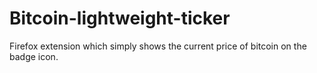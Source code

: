 # Bitcoin-lightweight-ticker
Firefox extension which simply shows the current price of bitcoin on the badge icon.
